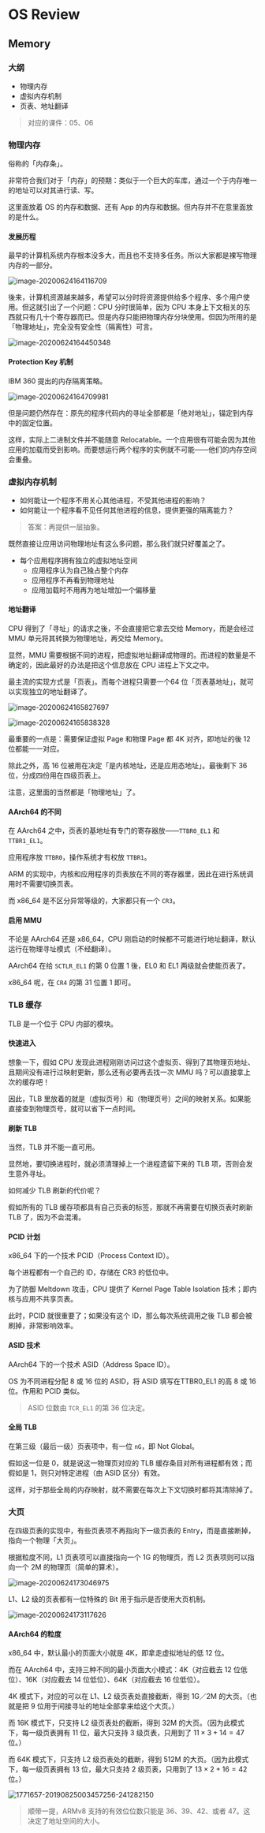 # OS Review

## Memory

### 大纲

* 物理内存
* 虚拟内存机制
* 页表、地址翻译

> 对应的课件：05、06

### 物理内存

俗称的「内存条」。

非常符合我们对于「内存」的预期：类似于一个巨大的车库，通过一个于内存唯一的地址可以对其进行读、写。

这里面放着 OS 的内存和数据、还有 App 的内存和数据。但内存并不在意里面放的是什么。

#### 发展历程

最早的计算机系统内存根本没多大，而且也不支持多任务。所以大家都是裸写物理内存的一部分。

![image-20200624164116709](02-memory.assets/image-20200624164116709.png)

後来，计算机资源越来越多，希望可以分时将资源提供给多个程序、多个用户使用。但这就引出了一个问题：CPU 分时很简单，因为 CPU 本身上下文相关的东西就只有几十个寄存器而已。但是内存只能把物理内存分块使用。但因为所用的是「物理地址」，完全没有安全性（隔离性）可言。

![image-20200624164450348](02-memory.assets/image-20200624164450348.png)

#### Protection Key 机制

IBM 360 提出的内存隔离策略。

![image-20200624164709981](02-memory.assets/image-20200624164709981.png)

但是问题仍然存在：原先的程序代码内的寻址全部都是「绝对地址」，锚定到内存中的固定位置。

这样，实际上二进制文件并不能随意 Relocatable。一个应用很有可能会因为其他应用的加载而受到影响。而要想运行两个程序的实例就不可能——他们的内存空间会重叠。

### 虚拟内存机制

* 如何能让一个程序不用关心其他进程，不受其他进程的影响？
* 如何能让一个程序看不见任何其他进程的信息，提供更强的隔离能力？

> 答案：再提供一层抽象。

既然直接让应用访问物理地址有这么多问题，那么我们就只好覆盖之了。

* 每个应用程序拥有独立的虚拟地址空间
	* 应用程序认为自己独占整个内存 
	* 应用程序不再看到物理地址
	* 应用加载时不用再为地址增加一个偏移量 

#### 地址翻译

CPU 得到了「寻址」的请求之後，不会直接把它拿去交给 Memory，而是会经过 MMU 单元将其转换为物理地址，再交给 Memory。

显然，MMU 需要根据不同的进程，把虚拟地址翻译成物理的。而进程的数量是不确定的，因此最好的办法是把这个信息放在 CPU 进程上下文之中。

最主流的实现方式是「页表」。而每个进程只需要一个64 位「页表基地址」，就可以实现独立的地址翻译了。

![image-20200624165827697](02-memory.assets/image-20200624165827697.png)

![image-20200624165838328](02-memory.assets/image-20200624165838328.png)

最重要的一点是：需要保证虚拟 Page 和物理 Page 都 4K 对齐，即地址的後 12 位都能一一对应。

除此之外，高 16 位被用在决定「是内核地址，还是应用态地址」。最後剩下 36 位，分成四份用在四级页表上。

注意，这里面的当然都是「物理地址」了。

#### AArch64 的不同

在 AArch64 之中，页表的基地址有专门的寄存器放——`TTBR0_EL1` 和 `TTBR1_EL1`。

应用程序放 `TTBR0`，操作系统才有权放 `TTBR1`。

ARM 的实现中，内核和应用程序的页表放在不同的寄存器里，因此在进行系统调用时不需要切换页表。

而 x86_64 是不区分异常等级的，大家都只有一个 `CR3`。

#### 启用 MMU

不论是 AArch64 还是 x86_64，CPU 刚启动的时候都不可能进行地址翻译，默认运行在物理寻址模式（不经翻译）。

AArch64 在给 `SCTLR_EL1` 的第 0 位置 1 後，EL0 和 EL1 两级就会使能页表了。

x86_64 呢，在 `CR4` 的第 31 位置 1 即可。

### TLB 缓存

TLB 是一个位于 CPU 内部的模块。

#### 快速进入

想象一下，假如 CPU 发现此进程刚刚访问过这个虚拟页、得到了其物理页地址、且期间没有进行过映射更新，那么还有必要再去找一次 MMU 吗？可以直接拿上次的缓存吧！

因此，TLB 里放着的就是（虚拟页号）和（物理页号）之间的映射关系。如果能直接查到物理页号，就可以省下一点时间。

#### 刷新 TLB

当然，TLB 并不能一直可用。

显然地，要切换进程时，就必须清理掉上一个进程遗留下来的 TLB 项，否则会发生意外寻址。

如何减少 TLB 刷新的代价呢？

假如所有的 TLB 缓存项都具有自己页表的标签，那就不再需要在切换页表时刷新 TLB 了，因为不会混淆。

#### PCID 计划

x86_64 下的一个技术 PCID（Process Context ID）。

每个进程都有一个自己的 ID，存储在 CR3 的低位中。

为了防御 Meltdown 攻击，CPU 提供了 Kernel Page Table Isolation 技术；即内核与应用不共享页表。

此时，PCID 就很重要了；如果没有这个 ID，那么每次系统调用之後 TLB 都会被刷掉，非常影响效率。

#### ASID 技术

AArch64 下的一个技术 ASID（Address Space ID）。

OS 为不同进程分配 8 或 16 位的 ASID，将 ASID 填写在TTBR0_EL1 的高 8 或 16 位。作用和 PCID 类似。

> ASID 位数由 `TCR_EL1` 的第 36 位决定。 

#### 全局 TLB

在第三级（最后一级）页表项中，有一位 `nG`，即 Not Global。

假如这一位是 0，就是说这一物理页对应的 TLB 缓存条目对所有进程都有效；而假如是 1，则只对特定进程（由 ASID 区分）有效。

这样，对于那些全局的内存映射，就不需要在每次上下文切换时都将其清除掉了。

### 大页

在四级页表的实现中，有些页表项不再指向下一级页表的 Entry，而是直接断掉，指向一个物理「大页」。

根据粒度不同，L1 页表项可以直接指向一个 1G 的物理页，而 L2 页表项则可以指向一个 2M 的物理页（简单的算术）。

![image-20200624173046975](02-memory.assets/image-20200624173046975.png)

L1、L2 级的页表都有一位特殊的 Bit 用于指示是否使用大页机制。

![image-20200624173117626](02-memory.assets/image-20200624173117626.png)

#### AArch64 的粒度

x86_64 中，默认最小的页面大小就是 4K，即拿走虚拟地址的低 12 位。

而在 AArch64 中，支持三种不同的最小页面大小模式：4K（对应截去 12 位低位）、16K（对应截去 14 位低位）、64K（对应截去 16 位低位）。

4K 模式下，对应的可以在 L1、L2 级页表处直接截断，得到 1G／2M 的大页。（也就是把 9 位用于间接寻址的地址全部拿来给这个大页。）

而 16K 模式下，只支持 L2 级页表处的截断，得到 32M 的大页。（因为此模式下，每一级页表拥有 11 位，最大只支持 3 级页表，只用到了 $11 \times 3 + 14 = 47$ 位。）

而 64K 模式下，只支持 L2 级页表处的截断，得到 512M 的大页。（因为此模式下，每一级页表拥有 13 位，最大只支持 2 级页表，只用到了 $13 \times 2 + 16 = 42$ 位。）

![1771657-20190825003457256-241282150](02-memory.assets/1771657-20190825003457256-241282150.png)

> 顺带一提，ARMv8 支持的有效位位数只能是 36、39、42、或者 47。这决定了地址空间的大小。

